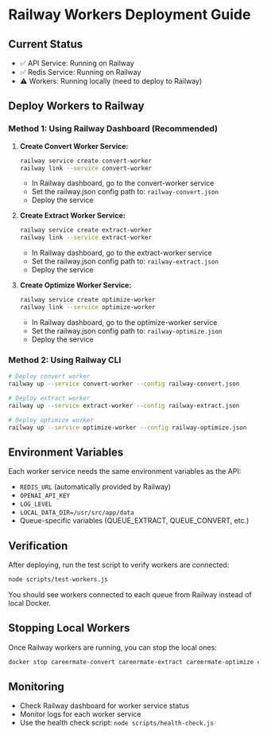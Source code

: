 # Railway Workers Deployment Guide

## Current Status
- ✅ API Service: Running on Railway
- ✅ Redis Service: Running on Railway  
- ⚠️ Workers: Running locally (need to deploy to Railway)

## Deploy Workers to Railway

### Method 1: Using Railway Dashboard (Recommended)

1. **Create Convert Worker Service:**
   ```bash
   railway service create convert-worker
   railway link --service convert-worker
   ```
   - In Railway dashboard, go to the convert-worker service
   - Set the railway.json config path to: `railway-convert.json`
   - Deploy the service

2. **Create Extract Worker Service:**
   ```bash
   railway service create extract-worker
   railway link --service extract-worker
   ```
   - In Railway dashboard, go to the extract-worker service
   - Set the railway.json config path to: `railway-extract.json`
   - Deploy the service

3. **Create Optimize Worker Service:**
   ```bash
   railway service create optimize-worker
   railway link --service optimize-worker
   ```
   - In Railway dashboard, go to the optimize-worker service
   - Set the railway.json config path to: `railway-optimize.json`
   - Deploy the service

### Method 2: Using Railway CLI

```bash
# Deploy convert worker
railway up --service convert-worker --config railway-convert.json

# Deploy extract worker  
railway up --service extract-worker --config railway-extract.json

# Deploy optimize worker
railway up --service optimize-worker --config railway-optimize.json
```

## Environment Variables

Each worker service needs the same environment variables as the API:
- `REDIS_URL` (automatically provided by Railway)
- `OPENAI_API_KEY`
- `LOG_LEVEL`
- `LOCAL_DATA_DIR=/usr/src/app/data`
- Queue-specific variables (QUEUE_EXTRACT, QUEUE_CONVERT, etc.)

## Verification

After deploying, run the test script to verify workers are connected:
```bash
node scripts/test-workers.js
```

You should see workers connected to each queue from Railway instead of local Docker.

## Stopping Local Workers

Once Railway workers are running, you can stop the local ones:
```bash
docker stop careermate-convert careermate-extract careermate-optimize careermate-template
```

## Monitoring

- Check Railway dashboard for worker service status
- Monitor logs for each worker service
- Use the health check script: `node scripts/health-check.js`